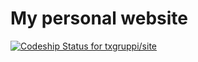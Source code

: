 # My personal website

[![Codeship Status for txgruppi/site](https://codeship.io/projects/a10877d0-df9f-0131-8ba8-0afa5db09927/status)](https://codeship.io/projects/25027)
